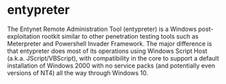 # entypreter
The Entynet Remote Administration Tool (entypreter) is a Windows post-exploitation rootkit similar to other penetration testing tools such as Meterpreter and Powershell Invader Framework. The major difference is that entypreter does most of its operations using Windows Script Host (a.k.a. JScript/VBScript), with compatibility in the core to support a default installation of Windows 2000 with no service packs (and potentially even versions of NT4) all the way through Windows 10.
